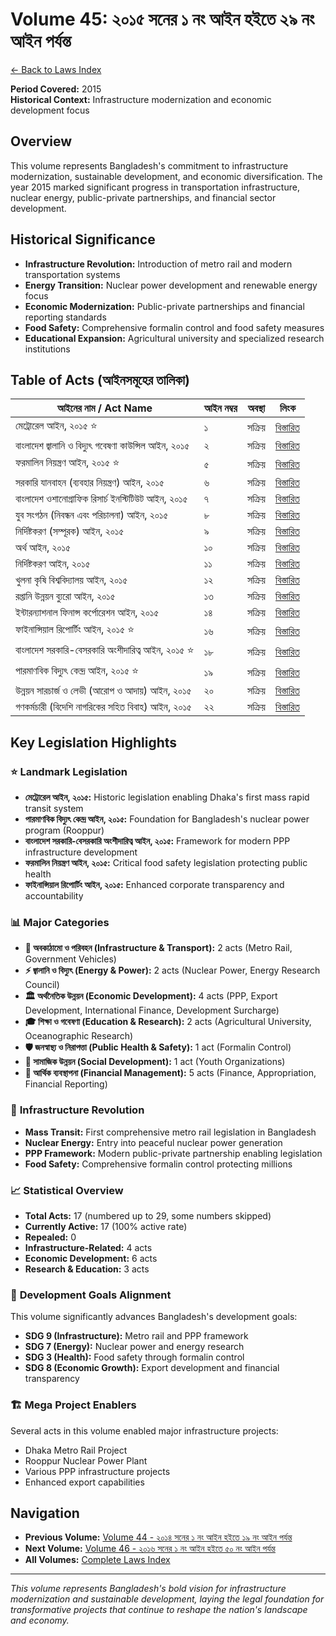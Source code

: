 # Volume 45: ২০১৫ সনের ১ নং আইন হইতে ২৯ নং আইন পর্যন্ত

[← Back to Laws Index](../index.md)

**Period Covered:** 2015  
**Historical Context:** Infrastructure modernization and economic development focus

## Overview

This volume represents Bangladesh's commitment to infrastructure modernization, sustainable development, and economic diversification. The year 2015 marked significant progress in transportation infrastructure, nuclear energy, public-private partnerships, and financial sector development.

## Historical Significance

- **Infrastructure Revolution:** Introduction of metro rail and modern transportation systems
- **Energy Transition:** Nuclear power development and renewable energy focus
- **Economic Modernization:** Public-private partnerships and financial reporting standards
- **Food Safety:** Comprehensive formalin control and food safety measures
- **Educational Expansion:** Agricultural university and specialized research institutions

## Table of Acts (আইনসমূহের তালিকা)

| আইনের নাম / Act Name | আইন নম্বর | অবস্থা | লিংক |
|---------------------|------------|-------|------|
| মেট্রোরেল আইন, ২০১৫ ⭐ | ১ | সক্রিয় | [বিস্তারিত](act-details-2015-1.md) |
| বাংলাদেশ জ্বালানি ও বিদ্যুৎ গবেষণা কাউন্সিল আইন, ২০১৫ | ২ | সক্রিয় | [বিস্তারিত](act-details-2015-2.md) |
| ফরমালিন নিয়ন্ত্রণ আইন, ২০১৫ ⭐ | ৫ | সক্রিয় | [বিস্তারিত](act-details-2015-5.md) |
| সরকারি যানবাহন (ব্যবহার নিয়ন্ত্রণ) আইন, ২০১৫ | ৬ | সক্রিয় | [বিস্তারিত](act-details-2015-6.md) |
| বাংলাদেশ ওশানোগ্রাফিক রিসার্চ ইনস্টিটিউট আইন, ২০১৫ | ৭ | সক্রিয় | [বিস্তারিত](act-details-2015-7.md) |
| যুব সংগঠন (নিবন্ধন এবং পরিচালনা) আইন, ২০১৫ | ৮ | সক্রিয় | [বিস্তারিত](act-details-2015-8.md) |
| নির্দিষ্টকরণ (সম্পূরক) আইন, ২০১৫ | ৯ | সক্রিয় | [বিস্তারিত](act-details-2015-9.md) |
| অর্থ আইন, ২০১৫ | ১০ | সক্রিয় | [বিস্তারিত](act-details-2015-10.md) |
| নির্দিষ্টকরণ আইন, ২০১৫ | ১১ | সক্রিয় | [বিস্তারিত](act-details-2015-11.md) |
| খুলনা কৃষি বিশ্ববিদ্যালয় আইন, ২০১৫ | ১২ | সক্রিয় | [বিস্তারিত](act-details-2015-12.md) |
| রপ্তানি উন্নয়ন ব্যুরো আইন, ২০১৫ | ১৩ | সক্রিয় | [বিস্তারিত](act-details-2015-13.md) |
| ইন্টারন্যাশনাল ফিনান্স কর্পোরেশন আইন, ২০১৫ | ১৪ | সক্রিয় | [বিস্তারিত](act-details-2015-14.md) |
| ফাইনান্সিয়াল রিপোর্টিং আইন, ২০১৫ ⭐ | ১৬ | সক্রিয় | [বিস্তারিত](act-details-2015-16.md) |
| বাংলাদেশ সরকারি-বেসরকারি অংশীদারিত্ব আইন, ২০১৫ ⭐ | ১৮ | সক্রিয় | [বিস্তারিত](act-details-2015-18.md) |
| পারমাণবিক বিদ্যুৎ কেন্দ্র আইন, ২০১৫ ⭐ | ১৯ | সক্রিয় | [বিস্তারিত](act-details-2015-19.md) |
| উন্নয়ন সারচার্জ ও লেভী (আরোপ ও আদায়) আইন, ২০১৫ | ২০ | সক্রিয় | [বিস্তারিত](act-details-2015-20.md) |
| গণকর্মচারী (বিদেশি নাগরিকের সহিত বিবাহ) আইন, ২০১৫ | ২২ | সক্রিয় | [বিস্তারিত](act-details-2015-22.md) |

## Key Legislation Highlights

### ⭐ **Landmark Legislation**

- **মেট্রোরেল আইন, ২০১৫:** Historic legislation enabling Dhaka's first mass rapid transit system
- **পারমাণবিক বিদ্যুৎ কেন্দ্র আইন, ২০১৫:** Foundation for Bangladesh's nuclear power program (Rooppur)
- **বাংলাদেশ সরকারি-বেসরকারি অংশীদারিত্ব আইন, ২০১৫:** Framework for modern PPP infrastructure development
- **ফরমালিন নিয়ন্ত্রণ আইন, ২০১৫:** Critical food safety legislation protecting public health
- **ফাইনান্সিয়াল রিপোর্টিং আইন, ২০১৫:** Enhanced corporate transparency and accountability

### 📊 **Major Categories**

- **🚊 অবকাঠামো ও পরিবহন (Infrastructure & Transport):** 2 acts (Metro Rail, Government Vehicles)
- **⚡ জ্বালানি ও বিদ্যুৎ (Energy & Power):** 2 acts (Nuclear Power, Energy Research Council)
- **🏛️ অর্থনৈতিক উন্নয়ন (Economic Development):** 4 acts (PPP, Export Development, International Finance, Development Surcharge)
- **🎓 শিক্ষা ও গবেষণা (Education & Research):** 2 acts (Agricultural University, Oceanographic Research)
- **🛡️ জনস্বাস্থ্য ও নিরাপত্তা (Public Health & Safety):** 1 act (Formalin Control)
- **👥 সামাজিক উন্নয়ন (Social Development):** 1 act (Youth Organizations)
- **💼 আর্থিক ব্যবস্থাপনা (Financial Management):** 5 acts (Finance, Appropriation, Financial Reporting)

### 🌟 **Infrastructure Revolution**

- **Mass Transit:** First comprehensive metro rail legislation in Bangladesh
- **Nuclear Energy:** Entry into peaceful nuclear power generation
- **PPP Framework:** Modern public-private partnership enabling legislation
- **Food Safety:** Comprehensive formalin control protecting millions

### 📈 **Statistical Overview**

- **Total Acts:** 17 (numbered up to 29, some numbers skipped)
- **Currently Active:** 17 (100% active rate)
- **Repealed:** 0
- **Infrastructure-Related:** 4 acts
- **Economic Development:** 6 acts
- **Research & Education:** 3 acts

### 🚀 **Development Goals Alignment**

This volume significantly advances Bangladesh's development goals:
- **SDG 9 (Infrastructure):** Metro rail and PPP framework
- **SDG 7 (Energy):** Nuclear power and energy research
- **SDG 3 (Health):** Food safety through formalin control
- **SDG 8 (Economic Growth):** Export development and financial transparency

### 🏗️ **Mega Project Enablers**

Several acts in this volume enabled major infrastructure projects:
- Dhaka Metro Rail Project
- Rooppur Nuclear Power Plant
- Various PPP infrastructure projects
- Enhanced export capabilities

## Navigation

- **Previous Volume:** [Volume 44 - ২০১৪ সনের ১ নং আইন হইতে ১৯ নং আইন পর্যন্ত](../volume-44/index.md)
- **Next Volume:** [Volume 46 - ২০১৬ সনের ১ নং আইন হইতে ৫০ নং আইন পর্যন্ত](../volume-46/index.md)
- **All Volumes:** [Complete Laws Index](../index.md)

---

*This volume represents Bangladesh's bold vision for infrastructure modernization and sustainable development, laying the legal foundation for transformative projects that continue to reshape the nation's landscape and economy.*
